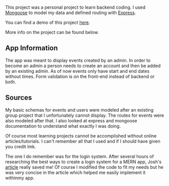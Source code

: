 This project was a personal project to learn backend coding. I used [Mongoose](https://mongoosejs.com) to model my data and defined routing with [Express](https://expressjs.com/en/guide/routing.html).


You can find a demo of this project [here](https://events-app-mern.herokuapp.com).

More info on the project can be found below.

## App Information

The app was meant to display events created by an admin. In order to become an admin a person needs to create an account and then be added by an existing admin. As of now events only have start and end dates without times. Form validation is on the front-end instead of backend or both.

## Sources

My basic schemas for events and users were modeled after an existing group project that I unfortunately cannot display. The routes for events were also modeled after that. I also looked at express and mongoose documentation to understand what exactly I was doing.

Of course most learning projects cannot be accomplished without online articles/tutorials. I can't remember all that I used and if I should have given you credit lmk.

The one I do remember was for the login system. After several hours of researching the best ways to create a login system for a MERN app, Josh's [article](https://codemoto.io/coding/nodejs/email-verification-node-express-mongodb) really saved me! Of course I modified the code to fit my needs but he was very concise in the article which helped me easily implement it withinmy app.
